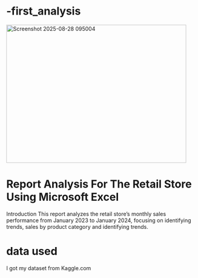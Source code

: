 # -first_analysis
<img width="475" height="364" alt="Screenshot 2025-08-28 095004" src="https://github.com/user-attachments/assets/d56e4c24-ef9e-4407-b03d-72d0f19e83c5" />

# Report Analysis For The Retail Store Using Microsoft Excel
 Introduction
This report analyzes the retail store’s monthly sales performance from January 2023 to January 2024, focusing on identifying trends, sales by product category and identifying trends.
# data used
I got my dataset from Kaggle.com
